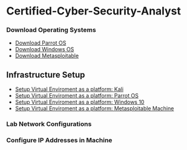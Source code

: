 # Certified-Cyber-Security-Analyst


### Download Operating Systems
  - <a href="https://www.parrotsec.org/download/" />Download Parrot OS</a>
  - <a href="https://www.parrotsec.org/download/" />Download Windows OS</a>
  - <a href="https://www.parrotsec.org/download/" />Download Metasploitable</a>

## Infrastructure Setup
- <a href="https://www.youtube.com/watch?v=mKx44gX6Mtw" />Setup Virtual Enviroment as a platform: Kali</a>
- <a href="https://www.youtube.com/watch?v=MmjUHZoU4l4" />Setup Virtual Enviroment as a platform: Parrot OS</a>
- <a href="" />Setup Virtual Enviroment as a platform: Windows 10 </a>
- <a href="" />Setup Virtual Enviroment as a platform: Metasploitable Machine</a>
 

### Lab Network Configurations

### Configure IP Addresses in Machine
